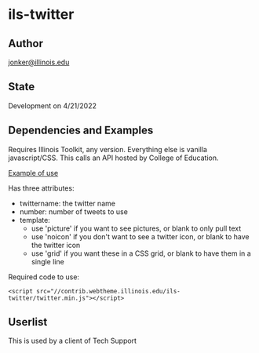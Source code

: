 # ils-twitter

## Author

jonker@illinois.edu

## State

Development on 4/21/2022

## Dependencies and Examples

Requires Illinois Toolkit, any version. Everything else is vanilla javascript/CSS. This calls an API hosted by College of Education. 

[Example of use](https://contrib.webtheme.illinois.edu/ils-twitter/example.html)

Has three attributes:
* twittername: the twitter name
* number: number of tweets to use
* template: 
     * use 'picture' if you want to see pictures, or blank to only pull text
     * use 'noicon' if you don't want to see a twitter icon, or blank to have the twitter icon
     * use 'grid' if you want these in a CSS grid, or blank to have them in a single line

Required code to use:

    <script src="//contrib.webtheme.illinois.edu/ils-twitter/twitter.min.js"></script>
    
## Userlist

This is used by a client of Tech Support

